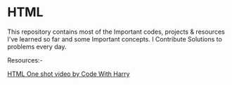 # HTML
This repository contains most of the Important codes, projects & resources I've learned so far and some Important concepts. I Contribute Solutions to problems every day.

Resources:-

[HTML One shot video by Code With Harry](https://youtu.be/BsDoLVMnmZs?si=dvg9Hb3StkfTyq0q)